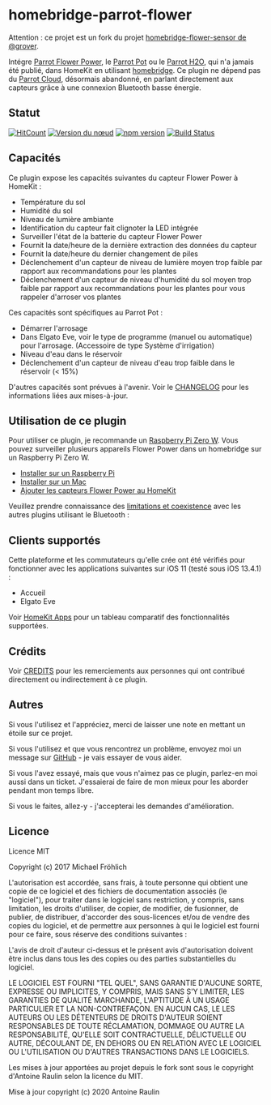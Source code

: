 # homebridge-parrot-flower

Attention : ce projet est un fork du projet [homebridge-flower-sensor de @grover](https://github.com/grover/homebridge-flower-sensor).

Intégre [Parrot Flower Power](https://www.parrot.com/us/connected-garden/parrot-pot#parrot-pot), le [Parrot Pot](https://www.parrot.com/us/connected-garden/parrot-pot#parrot-pot) ou le [Parrot H2O](http://blog.parrot.com/2015/01/05/ces-2015-flower-power-h2o/), qui n'a jamais été publié, dans HomeKit en utilisant [homebridge](https://github.com/nfarina/homebridge). Ce plugin ne dépend pas du [Parrot Cloud](https://community.smartthings.com/t/parrot-flower-power-discontinued/78929), désormais abandonné, en parlant directement aux capteurs grâce à une connexion Bluetooth basse énergie.

## Statut

[![HitCount](http://hits.dwyl.com/antoineraulin/homebridge-parrot-flower.svg)](http://hits.dwyl.com/antoineraulin/homebridge-parrot-flower)
[![Version du nœud](https://img.shields.io/node/v/homebridge-flower-sensor.svg?style=flat)](http://nodejs.org/download/)
[![npm version](https://badge.fury.io/js/homebridge-parrot-flower.svg)](https://badge.fury.io/js/homebridge-parrot-flower)
[![Build Status](https://travis-ci.com/antoineraulin/homebridge-flower-sensor.svg?branch=master)](https://travis-ci.com/antoineraulin/homebridge-flower-sensor)

## Capacités

Ce plugin expose les capacités suivantes du capteur Flower Power à HomeKit :

* Température du sol
* Humidité du sol
* Niveau de lumière ambiante
* Identification du capteur fait clignoter la LED intégrée
* Surveiller l'état de la batterie du capteur Flower Power
* Fournit la date/heure de la dernière extraction des données du capteur
* Fournit la date/heure du dernier changement de piles
* Déclenchement d'un capteur de niveau de lumière moyen trop faible par rapport aux recommandations pour les plantes
* Déclenchement d'un capteur de niveau d'humidité du sol moyen trop faible par rapport aux recommandations pour les plantes pour vous rappeler d'arroser vos plantes

Ces capacités sont spécifiques au Parrot Pot :

* Démarrer l'arrosage
* Dans Elgato Eve, voir le type de programme (manuel ou automatique) pour l'arrosage. (Accessoire de type Système d'irrigation)
* Niveau d'eau dans le réservoir
* Déclenchement d'un capteur de niveau d'eau trop faible dans le réservoir (< 15%)

D'autres capacités sont prévues à l'avenir. Voir le [CHANGELOG](CHANGELOG_FR.md) pour les informations liées aux mises-à-jour.

## Utilisation de ce plugin

Pour utiliser ce plugin, je recommande un [Raspberry Pi Zero W](https://www.raspberrypi.org/products/raspberry-pi-zero-w/). Vous pouvez surveiller plusieurs appareils Flower Power dans un homebridge sur un Raspberry Pi Zero W.

* [Installer sur un Raspberry Pi](docs/raspberrypi_fr.md)
* [Installer sur un Mac](docs/macos_fr.md)
* [Ajouter les capteurs Flower Power au HomeKit](docs/configure_fr.md)

Veuillez prendre connaissance des [limitations et coexistence](docs/limitations_fr.md) avec les autres plugins utilisant le Bluetooth :

## Clients supportés

Cette plateforme et les commutateurs qu'elle crée ont été vérifiés pour fonctionner avec les applications suivantes sur iOS 11 (testé sous iOS 13.4.1) :

* Accueil
* Elgato Eve

Voir [HomeKit Apps](docs/apps_fr.md) pour un tableau comparatif des fonctionnalités supportées.

## Crédits

Voir [CREDITS](CREDITS_FR.md) pour les remerciements aux personnes qui ont contribué directement ou indirectement à ce plugin.

## Autres

Si vous l'utilisez et l'appréciez, merci de laisser une note en mettant un étoile sur ce projet.

Si vous l'utilisez et que vous rencontrez un problème, envoyez moi un message sur [GitHub](https://github.com/antoineraulin/homebridge-parrot-flower/issues) - je vais essayer de vous aider.

Si vous l'avez essayé, mais que vous n'aimez pas ce plugin, parlez-en moi aussi dans un ticket. J'essaierai de faire de mon mieux
pour les aborder pendant mon temps libre.

Si vous le faites, allez-y - j'accepterai les demandes d'amélioration.

## Licence

Licence MIT

Copyright (c) 2017 Michael Fröhlich

L'autorisation est accordée, sans frais, à toute personne qui obtient une copie
de ce logiciel et des fichiers de documentation associés (le "logiciel"), pour traiter
dans le logiciel sans restriction, y compris, sans limitation, les droits
d'utiliser, de copier, de modifier, de fusionner, de publier, de distribuer, d'accorder des sous-licences et/ou de vendre
des copies du logiciel, et de permettre aux personnes à qui le logiciel est
fourni pour ce faire, sous réserve des conditions suivantes :

L'avis de droit d'auteur ci-dessus et le présent avis d'autorisation doivent être inclus dans tous les
des copies ou des parties substantielles du logiciel.

LE LOGICIEL EST FOURNI "TEL QUEL", SANS GARANTIE D'AUCUNE SORTE, EXPRESSE OU
IMPLICITES, Y COMPRIS, MAIS SANS S'Y LIMITER, LES GARANTIES DE QUALITÉ MARCHANDE,
L'APTITUDE À UN USAGE PARTICULIER ET LA NON-CONTREFAÇON. EN AUCUN CAS, LE
LES AUTEURS OU LES DÉTENTEURS DE DROITS D'AUTEUR SOIENT RESPONSABLES DE TOUTE RÉCLAMATION, DOMMAGE OU AUTRE
LA RESPONSABILITÉ, QU'ELLE SOIT CONTRACTUELLE, DÉLICTUELLE OU AUTRE, DÉCOULANT DE,
EN DEHORS OU EN RELATION AVEC LE LOGICIEL OU L'UTILISATION OU D'AUTRES TRANSACTIONS DANS LE
LOGICIELS.

Les mises à jour apportées au projet depuis le fork sont sous le copyright d'Antoine Raulin selon la licence du MIT.

Mise à jour copyright (c) 2020 Antoine Raulin
